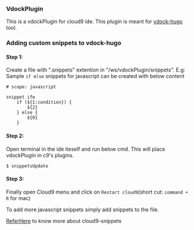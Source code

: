 ### VdockPlugin
This is a vdockPlugin for cloud9 ide. This plugin is meant for [vdock-hugo](https://github.com/rchari66/vdock-hugo) tool.


### Adding custom snippets to vdock-hugo
#### Step 1:
Create a file with ".snippets" extention in "/ws/vdockPlugin/snippets".
E.g: Sample `if else` snippets for javascript can be created with below content

```
# scope: javascript

snippet ife
    if (${1:condition}) {
        ${2}
    } else {
        ${0}
    }
```

#### Step 2:
Open terminal in the ide iteself and run below cmd. This will place vdockPlugin in c9's plugins.
```
$ snippetsUpdate
```
#### Step 3:
Finally open Cloud9 menu and click on `Restart cloud9`(short cut: `command + R` for mac)

To add more javascript snippets simply add snippets to the file.

[ReferHere](https://cloud9-sdk.readme.io/docs/snippets) to know more about cloud9-snippets
